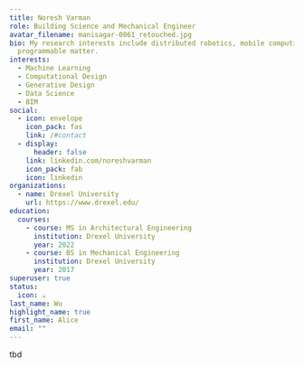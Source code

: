 ```yaml
---
title: Noresh Varman
role: Building Science and Mechanical Engineer
avatar_filename: manisagar-0061_retouched.jpg
bio: My research interests include distributed robotics, mobile computing and
  programmable matter.
interests:
  - Machine Learning
  - Computational Design
  - Generative Design
  - Data Science
  - BIM
social:
  - icon: envelope
    icon_pack: fas
    link: /#contact
  - display:
      header: false
    link: linkedin.com/noreshvarman
    icon_pack: fab
    icon: linkedin
organizations:
  - name: Drexel University
    url: https://www.drexel.edu/
education:
  courses:
    - course: MS in Architectural Engineering
      institution: Drexel University
      year: 2022
    - course: BS in Mechanical Engineering
      institution: Drexel University
      year: 2017
superuser: true
status:
  icon: ☕️
last_name: Wu
highlight_name: true
first_name: Alice
email: ""
---
```

t﻿bd